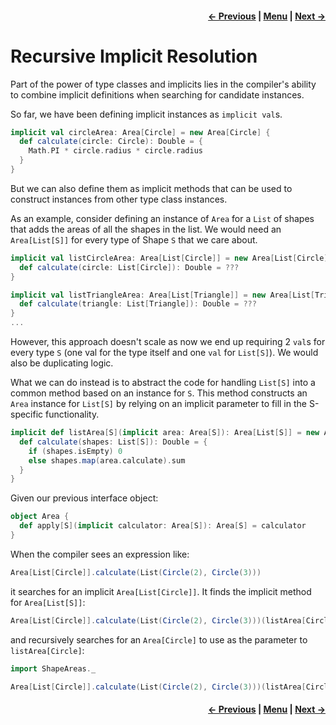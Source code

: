 <h4 align="right">
    <a href="lesson2_5_implicit_scope_packaging.md">← Previous</a> |
    <a href="../../../../README.md">Menu</a> |
    <a href="../_3_functional_programming_basics/lesson3.md">Next →</a>
</h4>

<h1>Recursive Implicit Resolution</h1>

Part of the power of type classes and implicits lies in the compiler's ability to combine implicit definitions when 
searching for candidate instances.

So far, we have been defining implicit instances as `implicit val`s.

```scala
implicit val circleArea: Area[Circle] = new Area[Circle] {
  def calculate(circle: Circle): Double = {
    Math.PI * circle.radius * circle.radius
  }
}
```

But we can also define them as implicit methods that can be used to construct instances from other type class instances.

As an example, consider defining an instance of `Area` for a `List` of shapes that adds the areas of all the shapes in 
the list. We would need an `Area[List[S]]` for every type of Shape `S` that we care about.

```scala
implicit val listCircleArea: Area[List[Circle]] = new Area[List[Circle]] {
  def calculate(circle: List[Circle]): Double = ???
}

implicit val listTriangleArea: Area[List[Triangle]] = new Area[List[Triangle]] {
  def calculate(triangle: List[Triangle]): Double = ???
}
...
```

However, this approach doesn't scale as now we end up requiring 2 `val`s for every type `S` (one val for the type itself 
and one `val` for `List[S]`). We would also be duplicating logic.

What we can do instead is to abstract the code for handling `List[S]` into a common method based on an instance for `S`. 
This method constructs an `Area` instance for `List[S]` by relying on an implicit parameter to fill in the S-specific 
functionality.

```scala
implicit def listArea[S](implicit area: Area[S]): Area[List[S]] = new Area[List[S]] {
  def calculate(shapes: List[S]): Double = {
    if (shapes.isEmpty) 0
    else shapes.map(area.calculate).sum
  }
}
```

Given our previous interface object:

```scala
object Area {
  def apply[S](implicit calculator: Area[S]): Area[S] = calculator
}
```

When the compiler sees an expression like:

```scala
Area[List[Circle]].calculate(List(Circle(2), Circle(3)))
```

it searches for an implicit `Area[List[Circle]]`. It finds the implicit method for `Area[List[S]]`:

```scala
Area[List[Circle]].calculate(List(Circle(2), Circle(3)))(listArea[Circle])
```

and recursively searches for an `Area[Circle]` to use as the parameter to `listArea[Circle]`:

```scala
import ShapeAreas._

Area[List[Circle]].calculate(List(Circle(2), Circle(3)))(listArea[Circle](circleArea))
```

<h4 align="right">
    <a href="lesson2_5_implicit_scope_packaging.md">← Previous</a> |
    <a href="../../../../README.md">Menu</a> |
    <a href="../_3_functional_programming_basics/lesson3.md">Next →</a>
</h4>
